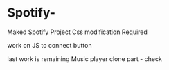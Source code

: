# Spotify-
Maked Spotify Project
Css modification Required

work on JS to connect button 

last work is remaining 
Music player clone part - check
